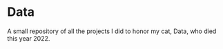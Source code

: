 # Data
A small repository of all the projects I did to 
honor my cat, Data, who died this year 2022.

